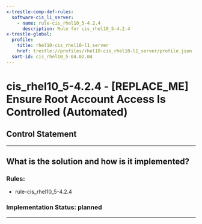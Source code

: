 ```yaml
---
x-trestle-comp-def-rules:
  software-cis_l1_server:
    - name: rule-cis_rhel10_5-4.2.4
      description: Rule for cis_rhel10_5-4.2.4
x-trestle-global:
  profile:
    title: rhel10-cis_rhel10-l1_server
    href: trestle://profiles/rhel10-cis_rhel10-l1_server/profile.json
  sort-id: cis_rhel10_5-04.02.04
---
```


# cis_rhel10_5-4.2.4 - \[REPLACE_ME\] Ensure Root Account Access Is Controlled (Automated)

## Control Statement

______________________________________________________________________

## What is the solution and how is it implemented?

<!-- For implementation status enter one of: implemented, partial, planned, alternative, not-applicable -->

<!-- Note that the list of rules under ### Rules: is read-only and changes will not be captured after assembly to JSON -->

<!-- Add control implementation description here for control: cis_rhel10_5-4.2.4 -->

### Rules:

  - rule-cis_rhel10_5-4.2.4

### Implementation Status: planned

______________________________________________________________________
